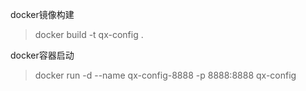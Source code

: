 docker镜像构建

> docker build -t qx-config .

docker容器启动

> docker run -d --name qx-config-8888 -p 8888:8888 qx-config

